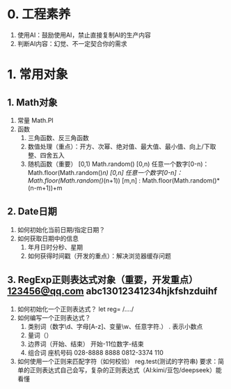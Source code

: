# 0. 工程素养
1. 使用AI：鼓励使用AI，禁止直接复制AI的生产内容
2. 判断AI内容：幻觉、不一定契合你的需求
# 1. 常用对象
## 1. Math对象
1. 常量 Math.PI
2. 函数
	1. 三角函数、反三角函数
	2. 数值处理（重点）：开方、次幂、绝对值、最大值、最小值、向上/下取整、四舍五入
	3. 随机函数（重要）
		[0,1) Math.random()
		[0,n) 任意一个数字[0-n)： Math.floor(Math.random()*n) 
		[0,n] 任意一个数字[0-n]： Math.floor(Math.random()*(n+1)) 
		[m,n] : Math.floor(Math.random()*(n-m+1))+m 
		
## 2. Date日期
1. 如何初始化当前日期/指定日期？
2. 如何获取日期中的信息
	1. 年月日时分秒、星期
	2. 如何获得时间戳（开发的重点）：解决浏览器缓存问题

## 3. RegExp正则表达式对象（重要，开发重点） 123456@qq.com  abc13012341234hjkfshzduihf
1. 如何初始化一个正则表达式？  let reg= /..../
2. 如何编写一个正则表达式？
	1. 类别词（数字\d、字母[A-z]、变量\w、任意字符.）  \. 表示小数点
	2. 量词（）
	3. 边界词（开始、结束）   开始-11位数字-结束
	4. 组合词       座机号码  028-8888 8888   0812-3374 110
3. 如何使用一个正则来匹配字符（如何校验）  reg.test(测试的字符串)
要求：简单的正则表达式自己会写，复杂的正则表达式（AI:kimi/豆包/deepseek）能看懂

